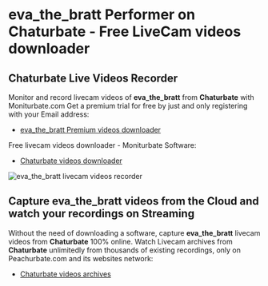 # eva_the_bratt Performer on Chaturbate - Free LiveCam videos downloader

## Chaturbate Live Videos Recorder

Monitor and record livecam videos of **eva_the_bratt** from **Chaturbate** with Moniturbate.com
Get a premium trial for free by just and only registering with your Email address:
* [eva_the_bratt Premium videos downloader](https://moniturbate.com/request-demo-licence-key.html)

Free livecam videos downloader - Moniturbate Software:
* [Chaturbate videos downloader](https://moniturbate.com/moniturbate-download-software.html)

![eva_the_bratt livecam videos recorder](https://peachurnet.com/templates/moniturbate-software.png)


## Capture eva_the_bratt videos from the Cloud and watch your recordings on Streaming

Without the need of downloading a software, capture **eva_the_bratt** livecam videos from **Chaturbate** 100% online.
Watch Livecam archives from **Chaturbate** unlimitedly from thousands of existing recordings, only on Peachurbate.com and its websites network:
* [Chaturbate videos archives](https://peachurnet.com/)